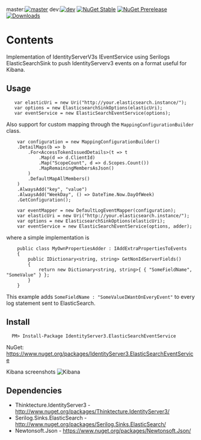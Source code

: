 master:[![master](https://ci.appveyor.com/api/projects/status/5o9shqnmao5ln18w/branch/master?svg=true)](https://ci.appveyor.com/project/JohnKorsnes/identityserverv3-contrib/branch/master)
dev:[![dev](https://ci.appveyor.com/api/projects/status/5o9shqnmao5ln18w/branch/dev?svg=true)](https://ci.appveyor.com/project/JohnKorsnes/identityserverv3-contrib/branch/dev)
[![NuGet Stable](http://img.shields.io/nuget/v/IdentityServer3.ElasticSearchEventService.svg?style=flat)](https://www.nuget.org/packages/IdentityServer3.ElasticSearchEventService/)
[![NuGet Prerelease](https://img.shields.io/nuget/vpre/IdentityServer3.ElasticSearchEventService.svg)](https://www.nuget.org/packages/IdentityServer3.ElasticSearchEventService/)
[![Downloads](https://img.shields.io/nuget/dt/IdentityServer3.ElasticSearchEventService.svg)](https://www.nuget.org/packages/IdentityServer3.ElasticSearchEventService/)

# Contents

Implementation of IdentityServerV3s IEventService using Serilogs ElasticSearchSink to push IdentityServerv3 events on a format useful for Kibana.


## Usage

```
   var elasticUri = new Uri("http://your.elasticsearch.instance/");
   var options = new ElasticsearchSinkOptions(elasticUri);
   var eventService = new ElasticSearchEventService(options);
```

Also support for custom mapping through the ```MappingConfigurationBuilder``` class.

```
    var configuration = new MappingConfigurationBuilder()
    .DetailMaps(b => b
        .For<AccessTokenIssuedDetails>(t => t
            .Map(d => d.ClientId)
            .Map("ScopeCount", d => d.Scopes.Count())
            .MapRemainingMembersAsJson()
        )
        .DefaultMapAllMembers()
    )
    .AlwaysAdd("key", "value")
    .AlwaysAdd("WeekDay", () => DateTime.Now.DayOfWeek)
    .GetConfiguration();
    
    var eventMapper = new DefaultLogEventMapper(configuration);
    var elasticUri = new Uri("http://your.elasticsearch.instance/");
    var options = new ElasticsearchSinkOptions(elasticUri);
    var eventService = new ElasticSearchEventService(options, adder);
```

where a simple implementation is

```
    public class MyOwnPropertiesAdder : IAddExtraPropertiesToEvents
    {
        public IDictionary<string, string> GetNonIdServerFields()
        {
            return new Dictionary<string, string>{ { "SomeFieldName", "SomeValue" } };
        }
    }

```

This example adds ```SomeFieldName : "SomeValueIWantOnEveryEvent"``` to every log statement sent to ElasticSearch.



## Install

```
  PM> Install-Package IdentityServer3.ElasticSearchEventService
```

NuGet:
https://www.nuget.org/packages/IdentityServer3.ElasticSearchEventService


Kibana screenshots
![Kibana](https://cloud.githubusercontent.com/assets/206726/5944395/eafc0ee2-a726-11e4-9238-805555b60165.png)

## Dependencies

 * Thinktecture.IdentityServer3 - http://www.nuget.org/packages/Thinktecture.IdentityServer3/
 * Serilog.Sinks.ElasticSearch - http://www.nuget.org/packages/Serilog.Sinks.ElasticSearch/
 * Newtonsoft.Json - https://www.nuget.org/packages/Newtonsoft.Json/

